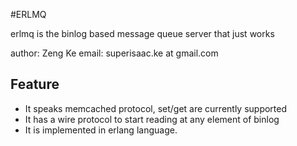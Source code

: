#ERLMQ

erlmq is the binlog based message queue server that just works

author: Zeng Ke
email: superisaac.ke at gmail.com

## Feature

* It speaks memcached protocol, set/get are currently supported
* It has a wire protocol to start reading at any element of binlog
* It is implemented in erlang language.



